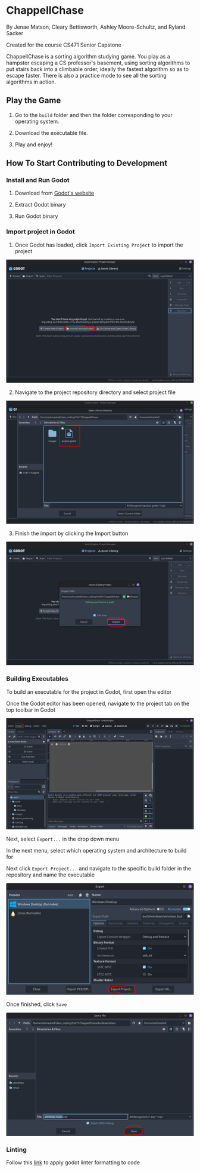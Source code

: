 # ChappellChase
By Jenae Matson, Cleary Bettisworth, Ashley Moore-Schultz, and Ryland Sacker

Created for the course CS471 Senior Capstone

ChappellChase is a sorting algorithm studying game. You play as a hampster escaping a CS professor's basement, using sorting algorithms to put stairs back into a climbable order, ideally the fastest algorithm so as to escape faster. There is also a practice mode to see all the sorting algorithms in action.

## Play the Game

1. Go to the `build` folder and then the folder corresponding to your operating system.

2. Download the executable file.

3. Play and enjoy!

## How To Start Contributing to Development

### Install and Run Godot

1. Download from [Godot's website](https://www.godotengine.org/download/)

2. Extract Godot binary

3. Run Godot binary

### Import project in Godot
1. Once Godot has loaded, click `Import Existing Project` to import the project

![step one](docs/images/step-one.png)

2. Navigate to the project repository directory and select project file

![step three](docs/images/step-two.png)

3. Finish the import by clicking the Import button

![alt text](docs/images/step-three.png)

### Building Executables

To build an executable for the project in Godot, first open the editor

Once the Godot editor has been opened, navigate to the project tab on the top toolbar in Godot

![build-instruction-1](docs/images/build-instruction1.png)

Next, select `Export...` in the drop down menu

In the next menu, select which operating system and architecture to build for

Next click `Export Project...` and navigate to the specific build folder in the repository and name the executable

![alt text](docs/images/build-instruction2.png)

Once finished, click `Save`

![alt text](docs/images/build-instruction3.png)

### Linting

Follow this [link](https://github.com/Scony/godot-gdscript-toolkit) to apply godot linter formatting to code
